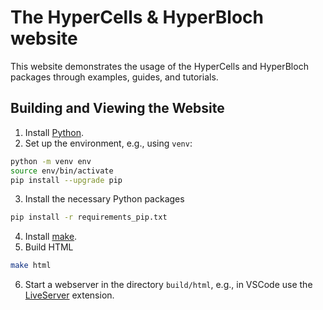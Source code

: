 # The HyperCells & HyperBloch website

This website demonstrates the usage of the HyperCells and HyperBloch packages through
examples, guides, and tutorials.

## Building and Viewing the Website

1. Install [Python](https://www.python.org/).
2. Set up the environment, e.g., using `venv`:
```bash
python -m venv env
source env/bin/activate
pip install --upgrade pip
```
3. Install the necessary Python packages
```bash
pip install -r requirements_pip.txt
```
4. Install [make](https://www.gnu.org/software/make/).
5. Build HTML
```bash
make html
```
6. Start a webserver in the directory `build/html`, e.g., in VSCode use the [LiveServer](https://marketplace.visualstudio.com/items?itemName=ritwickdey.LiveServer) extension.
